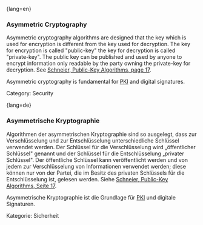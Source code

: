{lang=en}
### Asymmetric Cryptography

Asymmetric cryptography algorithms are designed that the key which is used for
encryption is different from the key used for decryption. The key for
encryption is called "public-key" the key for decryption is called
"private-key". The public key can be published and used by anyone to encrypt
information only readable by the party owning the private-key for decryption.
See [Schneier, Public-Key Algorithms, page 17](#ref-schneier-1996).

Asymmetric cryptography is fundamental for [PKI](#term-pki) and digital
signatures.

Category: Security




{lang=de}
### Asymmetrische Kryptographie

Algorithmen der asymmetrischen Kryptographie sind so ausgelegt, dass
zur Verschlüsselung und zur Entschlüsselung unterschiedliche Schlüssel
verwendet werden. Der Schlüssel für die Verschlüsselung wird
„öffentlicher Schlüssel" genannt und der Schlüssel für die
Entschlüsselung „privater Schlüssel". Der öffentliche Schlüssel kann
veröffentlicht werden und von jedem zur Verschlüsselung von
Informationen verwendet werden; diese können nur von der Partei, die
im Besitz des privaten Schlüssels für die Entschlüsselung ist, gelesen
werden. Siehe [Schneier, Public-Key Algorithms, Seite
17](#_bookmark242).

Asymmetrische Kryptographie ist die Grundlage für [PKI](#_bookmark154)
und digitale Signaturen.

Kategorie: Sicherheit